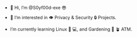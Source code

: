 - 👋 Hi, I’m @S0yf00d-exe 😎

- 👀 I’m interested in 👁️ Privacy & Security 🔒 Projects.

- I’m currently learning Linux 🐧 💻, and Gardening 🌱 🪴 ATM.

<!---
S0yf00d-exe/S0yf00d-exe is a ✨ special ✨ repository because its `README.md` (this file) appears on your GitHub profile.
You can click the Preview link to take a look at your changes.
--->
